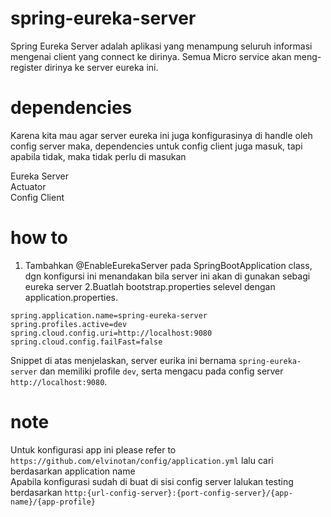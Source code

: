 # spring-eureka-server
Spring Eureka Server adalah aplikasi yang menampung seluruh informasi mengenai client yang connect ke dirinya. Semua Micro service akan meng-register dirinya ke server eureka ini. 

# dependencies
Karena kita mau agar server eureka ini juga konfigurasinya di handle oleh config server maka, dependencies untuk config client juga masuk, tapi apabila tidak, maka tidak perlu di masukan</br>

Eureka Server</br>
Actuator</br>
Config Client</br>

# how to
1. Tambahkan @EnableEurekaServer pada SpringBootApplication class, dgn konfigursi ini menandakan bila server ini akan di gunakan sebagi eureka server
2.Buatlah bootstrap.properties selevel dengan application.properties. 
```
spring.application.name=spring-eureka-server
spring.profiles.active=dev
spring.cloud.config.uri=http://localhost:9080
spring.cloud.config.failFast=false	
```
Snippet di atas menjelaskan, server eurika ini bernama ```spring-eureka-server``` dan memiliki profile ```dev```, serta mengacu pada config server ```http://localhost:9080```.

# note
Untuk konfigurasi app ini please refer to ```https://github.com/elvinotan/config/application.yml``` lalu cari berdasarkan application name</br>
Apabila konfigurasi sudah di buat di sisi config server lalukan testing berdasarkan ```http:{url-config-server}:{port-config-server}/{app-name}/{app-profile}```
